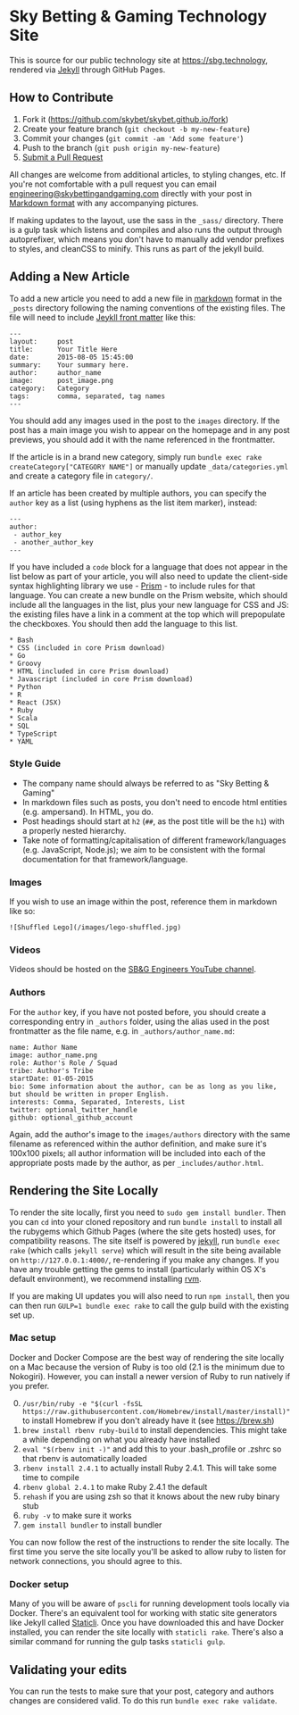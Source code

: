 Sky Betting & Gaming Technology Site
=====================================

This is source for our public technology site at https://sbg.technology, rendered via [Jekyll](https://jekyllrb.com/docs/home/) through GitHub Pages.

## How to Contribute

1. Fork it (https://github.com/skybet/skybet.github.io/fork)
2. Create your feature branch (`git checkout -b my-new-feature`)
3. Commit your changes (`git commit -am 'Add some feature'`)
4. Push to the branch (`git push origin my-new-feature`)
5. [Submit a Pull Request](https://help.github.com/articles/using-pull-requests/)

All changes are welcome from additional articles, to styling changes, etc. If you're not comfortable with a pull request you can email <engineering@skybettingandgaming.com> directly with your post in [Markdown format](https://help.github.com/articles/getting-started-with-writing-and-formatting-on-github/) with any accompanying pictures.

If making updates to the layout, use the sass in the `_sass/` directory. There is a gulp task which listens and compiles and also runs the output through autoprefixer, which means you don't have to manually add vendor prefixes to styles, and cleanCSS to minify. This runs as part of the jekyll build.

## Adding a New Article

To add a new article you need to add a new file in [markdown](https://guides.github.com/features/mastering-markdown/) format in the `_posts` directory following the naming conventions of the existing files. The file will need to include [Jeykll front matter](http://jekyllrb.com/docs/frontmatter/) like this:

    ---
    layout:     post
    title:      Your Title Here
    date:       2015-08-05 15:45:00
    summary:    Your summary here.
    author:     author_name
    image:      post_image.png
    category:   Category
    tags:       comma, separated, tag names
    ---

You should add any images used in the post to the `images` directory.  If the post has a main image you wish to appear on the homepage and in any post previews, you should add it with the name referenced in the frontmatter.

If the article is in a brand new category, simply run `bundle exec rake createCategory["CATEGORY NAME"]` or manually update `_data/categories.yml` and create a category file in `category/`.

If an article has been created by multiple authors, you can specify the `author` key as a list (using hyphens as the list item marker), instead:

    ---
    author:
     - author_key
     - another_author_key
    ---

If you have included a ```code``` block for a language that does not appear in the list below as part of your article, you will also need to update the client-side syntax highlighting library we use - [Prism](http://prismjs.com/) - to include rules for that language.  You can create a new bundle on the Prism website, which should include all the languages in the list, plus your new language for CSS and JS: the existing files have a link in a comment at the top which will prepopulate the checkboxes.  You should then add the language to this list.

    * Bash
    * CSS (included in core Prism download)
    * Go
    * Groovy
    * HTML (included in core Prism download)
    * Javascript (included in core Prism download)
    * Python
    * R
    * React (JSX)
    * Ruby
    * Scala
    * SQL
    * TypeScript
    * YAML


### Style Guide

* The company name should always be referred to as "Sky Betting & Gaming"
* In markdown files such as posts, you don't need to encode html entities (e.g. ampersand). In HTML, you do.
* Post headings should start at `h2` (`##`, as the post title will be the `h1`) with a properly nested hierarchy.
* Take note of formatting/capitalisation of different framework/languages (e.g. JavaScript, Node.js); we aim to be consistent with the formal documentation for that framework/language.

### Images

If you wish to use an image within the post, reference them in markdown like so:

    ![Shuffled Lego](/images/lego-shuffled.jpg)

### Videos

Videos should be hosted on the [SB&G Engineers YouTube channel](https://www.youtube.com/channel/UCKhLYGIGTBiD-9zyGkDwfDA).

### Authors

For the `author` key, if you have not posted before, you should create a corresponding entry in `_authors` folder, using the alias used in the post frontmatter as the file name, e.g. in `_authors/author_name.md`:

    name: Author Name
    image: author_name.png
    role: Author's Role / Squad
    tribe: Author's Tribe
    startDate: 01-05-2015
    bio: Some information about the author, can be as long as you like, but should be written in proper English.
    interests: Comma, Separated, Interests, List
    twitter: optional_twitter_handle
    github: optional_github_account

Again, add the author's image to the `images/authors` directory with the same filename as referenced within the author definition, and make sure it's 100x100 pixels; all author information will be included into each of the appropriate posts made by the author, as per `_includes/author.html`.

## Rendering the Site Locally

To render the site locally, first you need to `sudo gem install bundler`. Then you can `cd` into your cloned repository and run `bundle install` to install all the rubygems which Github Pages (where the site gets hosted) uses, for compatibility reasons.  The site itself is powered by [jekyll](https://jekyllrb.com), run `bundle exec rake` (which calls `jekyll serve`) which will result in the site being available on `http://127.0.0.1:4000/`, re-rendering if you make any changes.  If you have any trouble getting the gems to install (particularly within OS X's default environment), we recommend installing [rvm](https://rvm.io).

If you are making UI updates you will also need to run `npm install`, then you can then run `GULP=1 bundle exec rake` to call the gulp build with the existing set up.

### Mac setup

Docker and Docker Compose are the best way of rendering the site locally on a Mac because the version of Ruby is too old (2.1 is the minimum due to Nokogiri).  However, you can install a newer version of Ruby to run natively if you prefer.

0. `/usr/bin/ruby -e "$(curl -fsSL https://raw.githubusercontent.com/Homebrew/install/master/install)"` to install Homebrew if you don't already have it (see https://brew.sh)
1. `brew install rbenv ruby-build` to install dependencies.  This might take a while depending on what you already have installed
2. `eval "$(rbenv init -)"` and add this to your .bash_profile or .zshrc so that rbenv is automatically loaded
3. `rbenv install 2.4.1` to actually install Ruby 2.4.1.  This will take some time to compile
4. `rbenv global 2.4.1` to make Ruby 2.4.1 the default
5. `rehash` if you are using zsh so that it knows about the new ruby binary stub
5. `ruby -v` to make sure it works
6. `gem install bundler` to install bundler

You can now follow the rest of the instructions to render the site locally.  The first time you serve the site locally you'll be asked to allow ruby to listen for network connections, you should agree to this.

### Docker setup

Many of you will be aware of `pscli` for running development tools locally via Docker.  There's an equivalent tool for working with static site generators like Jekyll called [Staticli](https://github.com/staticli/staticli).  Once you have downloaded this and have Docker installed, you can render the site locally with `staticli rake`.  There's also a similar command for running the gulp tasks `staticli gulp`.

## Validating your edits

You can run the tests to make sure that your post, category and authors changes are considered valid.  To do this run `bundle exec rake validate`.
